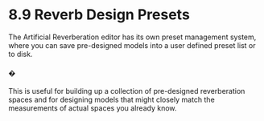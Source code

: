 # 8.9 Reverb Design Presets

The Artificial Reverberation editor has its own preset management system, where
you can save pre-designed models into a user defined preset list or to disk.

#### �

This is useful for building up a collection of pre-designed reverberation spaces and
for designing models that might closely match the measurements of actual spaces
you already know.

